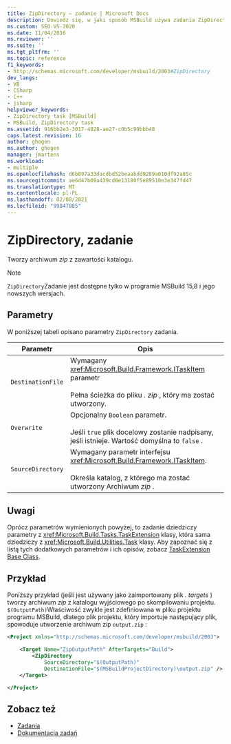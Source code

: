```yaml
---
title: ZipDirectory — zadanie | Microsoft Docs
description: Dowiedz się, w jaki sposób MSBuild używa zadania ZipDirectory, aby utworzyć archiwum zip z zawartości katalogu.
ms.custom: SEO-VS-2020
ms.date: 11/04/2016
ms.reviewer: ''
ms.suite: ''
ms.tgt_pltfrm: ''
ms.topic: reference
f1_keywords:
- http://schemas.microsoft.com/developer/msbuild/2003#ZipDirectory
dev_langs:
- VB
- CSharp
- C++
- jsharp
helpviewer_keywords:
- ZipDirectory task [MSBuild]
- MSBuild, ZipDirectory task
ms.assetid: 916bb2e3-3017-4828-ae27-c0b5c99bbb48
caps.latest.revision: 16
author: ghogen
ms.author: ghogen
manager: jmartens
ms.workload:
- multiple
ms.openlocfilehash: d6b897a33dacdbd52beaabdd9289a010df92a85c
ms.sourcegitcommit: ae6d47b09a439cd0e13180f5e89510e3e347fd47
ms.translationtype: MT
ms.contentlocale: pl-PL
ms.lasthandoff: 02/08/2021
ms.locfileid: "99847885"
---
```

# <a name="zipdirectory-task"></a>ZipDirectory, zadanie

Tworzy archiwum *zip* z zawartości katalogu.

>[!NOTE]
>`ZipDirectory`Zadanie jest dostępne tylko w programie MSBuild 15,8 i jego nowszych wersjach.

## <a name="parameters"></a>Parametry

 W poniższej tabeli opisano parametry `ZipDirectory` zadania.

|Parametr|Opis|
|---------------|-----------------|
|`DestinationFile`|Wymagany <xref:Microsoft.Build.Framework.ITaskItem> parametr<br /><br /> Pełna ścieżka do pliku *. zip* , który ma zostać utworzony.|
|`Overwrite`|Opcjonalny `Boolean` parametr.<br /><br /> Jeśli `true` plik docelowy zostanie nadpisany, jeśli istnieje. Wartość domyślna to `false` .|
|`SourceDirectory`|Wymagany parametr interfejsu <xref:Microsoft.Build.Framework.ITaskItem>.<br /><br /> Określa katalog, z którego ma zostać utworzony Archiwum *zip* .|

## <a name="remarks"></a>Uwagi

 Oprócz parametrów wymienionych powyżej, to zadanie dziedziczy parametry z <xref:Microsoft.Build.Tasks.TaskExtension> klasy, która sama dziedziczy z <xref:Microsoft.Build.Utilities.Task> klasy. Aby zapoznać się z listą tych dodatkowych parametrów i ich opisów, zobacz [TaskExtension Base Class](../msbuild/taskextension-base-class.md).

## <a name="example"></a>Przykład

 Poniższy przykład (jeśli jest używany jako zaimportowany plik *. targets* ) tworzy archiwum *zip* z katalogu wyjściowego po skompilowaniu projektu. `$(OutputPath)`Właściwość zwykle jest zdefiniowana w pliku projektu programu MSBuild, dlatego plik projektu, który importuje następujący plik, spowoduje utworzenie archiwum zip `output.zip` :

```xml
<Project xmlns="http://schemas.microsoft.com/developer/msbuild/2003">

    <Target Name="ZipOutputPath" AfterTargets="Build">
        <ZipDirectory
            SourceDirectory="$(OutputPath)"
            DestinationFile="$(MSBuildProjectDirectory)\output.zip" />
    </Target>

</Project>
```

## <a name="see-also"></a>Zobacz też

- [Zadania](../msbuild/msbuild-tasks.md)
- [Dokumentacja zadań](../msbuild/msbuild-task-reference.md)
